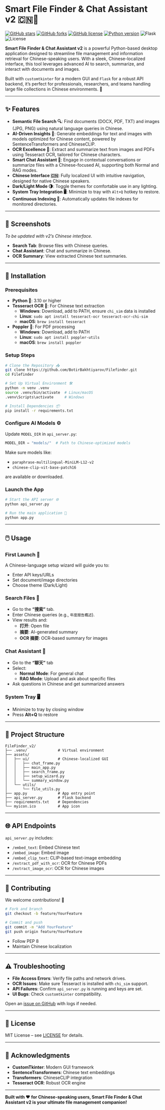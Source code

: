 # Smart File Finder & Chat Assistant v2 🇨🇳📂

[![GitHub stars](https://img.shields.io/github/stars/BotirBakhtiyarov/Filefinder?style=social)](https://github.com/BotirBakhtiyarov/Filefinder/stargazers)
[![GitHub forks](https://img.shields.io/github/forks/BotirBakhtiyarov/Filefinder?style=social)](https://github.com/BotirBakhtiyarov/Filefinder/network/members)
[![GitHub license](https://img.shields.io/github/license/BotirBakhtiyarov/Filefinder)](https://github.com/BotirBakhtiyarov/Filefinder/blob/main/LICENSE)
[![Python version](https://img.shields.io/badge/python-3.10%2B-blue)](https://www.python.org/downloads/)
![Flask](https://img.shields.io/badge/Flask-3.0.0-green)
![License](https://img.shields.io/badge/License-MIT-yellow)

**Smart File Finder & Chat Assistant v2** is a powerful Python-based desktop application designed to streamline file management and information retrieval for Chinese-speaking users. With a sleek, Chinese-localized interface, this tool leverages advanced AI to search, summarize, and interact with documents and images.

Built with `customtkinter` for a modern GUI and `Flask` for a robust API backend, it’s perfect for professionals, researchers, and teams handling large file collections in Chinese environments. 🚀

---

## ✨ Features

- **Semantic File Search 🔍**: Find documents (DOCX, PDF, TXT) and images (JPG, PNG) using natural language queries in Chinese.
- **AI-Driven Insights 🤖**: Generate embeddings for text and images with models optimized for Chinese content, powered by SentenceTransformers and ChineseCLIP.
- **OCR Excellence 📸**: Extract and summarize text from images and PDFs using Tesseract OCR, tailored for Chinese characters.
- **Smart Chat Assistant 💬**: Engage in contextual conversations or summarize files with a Chinese-focused AI, supporting both Normal and RAG modes.
- **Chinese Interface 🇨🇳**: Fully localized UI with intuitive navigation, designed for native Chinese speakers.
- **Dark/Light Mode 🌗**: Toggle themes for comfortable use in any lighting.
- **System Tray Integration 🖥️**: Minimize to tray with `Alt+Q` hotkey to restore.
- **Continuous Indexing 🔄**: Automatically updates file indexes for monitored directories.

---

## 📸 Screenshots

*To be updated with v2’s Chinese interface.*

- **Search Tab**: Browse files with Chinese queries.
- **Chat Assistant**: Chat and summarize in Chinese.
- **OCR Summary**: View extracted Chinese text summaries.

---

## 🚀 Installation

### Prerequisites

- **Python 🐍**: 3.10 or higher
- **Tesseract OCR 📖**: For Chinese text extraction  
  - **Windows**: Download, add to PATH, ensure `chi_sim` data is installed  
  - **Linux**: `sudo apt install tesseract-ocr tesseract-ocr-chi-sim`  
  - **macOS**: `brew install tesseract`
- **Poppler 📄**: For PDF processing  
  - **Windows**: Download, add to PATH  
  - **Linux**: `sudo apt install poppler-utils`  
  - **macOS**: `brew install poppler`

### Setup Steps

```bash
# Clone the Repository 📥
git clone https://github.com/BotirBakhtiyarov/Filefinder.git
cd Filefinder

# Set Up Virtual Environment 🛠️
python -m venv .venv
source .venv/bin/activate  # Linux/macOS
.venv\Scripts\activate     # Windows

# Install Dependencies 📦
pip install -r requirements.txt
```

### Configure AI Models ⚙️

Update `MODEL_DIR` in `api_server.py`:

```python
MODEL_DIR = "models/"  # Path to Chinese-optimized models
```

Make sure models like:

- `paraphrase-multilingual-MiniLM-L12-v2`
- `chinese-clip-vit-base-patch16`

are available or downloaded.

### Launch the App

```bash
# Start the API server 🌐
python api_server.py

# Run the main application 🎉
python app.py
```

---

## 🖱️ Usage

### First Launch 🚀

A Chinese-language setup wizard will guide you to:

- Enter API keys/URLs
- Set document/image directories
- Choose theme (Dark/Light)

### Search Files 🔎

- Go to the **“搜索”** tab.
- Enter Chinese queries (e.g., `年度报告概述`).
- View results and:
  - **打开**: Open file
  - **摘要**: AI-generated summary
  - **OCR 摘要**: OCR-based summary for images

### Chat Assistant 💬

- Go to the **“聊天”** tab
- Select:
  - **Normal Mode**: For general chat
  - **RAG Mode**: Upload and ask about specific files
- Ask questions in Chinese and get summarized answers

### System Tray 🖥️

- Minimize to tray by closing window
- Press **Alt+Q** to restore

---

## 📁 Project Structure

```
FileFinder_v2/
├── .venv/              # Virtual environment
├── assets/
│   ├── ui/             # Chinese-localized GUI
│   │   ├── chat_frame.py
│   │   ├── main_app.py
│   │   ├── search_frame.py
│   │   ├── setup_wizard.py
│   │   └── summary_window.py
│   └── utils/
│       └── file_utils.py
├── app.py              # App entry point
├── api_server.py       # Flask backend
├── requirements.txt    # Dependencies
└── myicon.ico          # App icon
```

---

## 🌐 API Endpoints

`api_server.py` includes:

- `/embed_text`: Embed Chinese text
- `/embed_image`: Embed image
- `/embed_clip_text`: CLIP-based text-image embedding
- `/extract_pdf_with_ocr`: OCR for Chinese PDFs
- `/extract_image_ocr`: OCR for Chinese images

---

## 🤝 Contributing

We welcome contributions! 🌟

```bash
# Fork and branch
git checkout -b feature/YourFeature

# Commit and push
git commit -m "Add YourFeature"
git push origin feature/YourFeature
```

- Follow PEP 8
- Maintain Chinese localization

---

## ⚠️ Troubleshooting

- **File Access Errors**: Verify file paths and network drives.
- **OCR Issues**: Make sure Tesseract is installed with `chi_sim` support.
- **API Failures**: Confirm `api_server.py` is running and keys are set.
- **UI Bugs**: Check `customtkinter` compatibility.

Open an [issue on GitHub](https://github.com/BotirBakhtiyarov/Filefinder/issues) with logs if needed.

---

## 📜 License

MIT License – see [LICENSE](https://github.com/BotirBakhtiyarov/Filefinder/blob/main/LICENSE) for details.

---

## 🙌 Acknowledgments

- **CustomTkinter**: Modern GUI framework
- **SentenceTransformers**: Chinese text embeddings
- **Transformers**: ChineseCLIP integration
- **Tesseract OCR**: Robust OCR engine

---

**Built with ❤️ for Chinese-speaking users, Smart File Finder & Chat Assistant v2 is your ultimate file management companion!**
```
